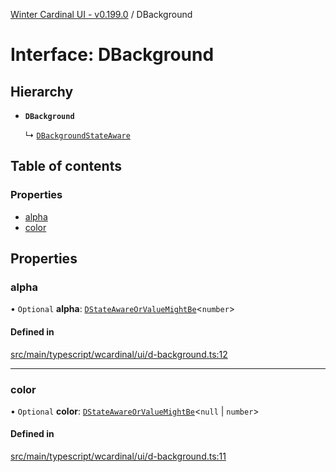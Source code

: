 [Winter Cardinal UI - v0.199.0](../index.md) / DBackground

# Interface: DBackground

## Hierarchy

- **`DBackground`**

  ↳ [`DBackgroundStateAware`](DBackgroundStateAware.md)

## Table of contents

### Properties

- [alpha](DBackground.md#alpha)
- [color](DBackground.md#color)

## Properties

### alpha

• `Optional` **alpha**: [`DStateAwareOrValueMightBe`](../index.md#dstateawareorvaluemightbe)<`number`\>

#### Defined in

[src/main/typescript/wcardinal/ui/d-background.ts:12](https://github.com/winter-cardinal/winter-cardinal-ui/blob/v0.199.0/src/main/typescript/wcardinal/ui/d-background.ts#L12)

___

### color

• `Optional` **color**: [`DStateAwareOrValueMightBe`](../index.md#dstateawareorvaluemightbe)<``null`` \| `number`\>

#### Defined in

[src/main/typescript/wcardinal/ui/d-background.ts:11](https://github.com/winter-cardinal/winter-cardinal-ui/blob/v0.199.0/src/main/typescript/wcardinal/ui/d-background.ts#L11)
